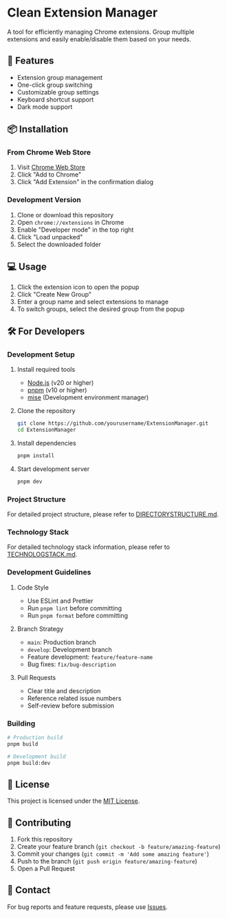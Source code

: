 # Clean Extension Manager

A tool for efficiently managing Chrome extensions. Group multiple extensions and easily enable/disable them based on your needs.

## 🚀 Features

- Extension group management
- One-click group switching
- Customizable group settings
- Keyboard shortcut support
- Dark mode support

## 📦 Installation

### From Chrome Web Store

1. Visit [Chrome Web Store](https://chrome.google.com/webstore/detail/extension-manager/...)
2. Click "Add to Chrome"
3. Click "Add Extension" in the confirmation dialog

### Development Version

1. Clone or download this repository
2. Open `chrome://extensions` in Chrome
3. Enable "Developer mode" in the top right
4. Click "Load unpacked"
5. Select the downloaded folder

## 💻 Usage

1. Click the extension icon to open the popup
2. Click "Create New Group"
3. Enter a group name and select extensions to manage
4. To switch groups, select the desired group from the popup

## 🛠️ For Developers

### Development Setup

1. Install required tools

   - [Node.js](https://nodejs.org/) (v20 or higher)
   - [pnpm](https://pnpm.io/) (v10 or higher)
   - [mise](https://mise.jdx.dev/) (Development environment manager)

2. Clone the repository

   ```bash
   git clone https://github.com/yourusername/ExtensionManager.git
   cd ExtensionManager
   ```

3. Install dependencies

   ```bash
   pnpm install
   ```

4. Start development server
   ```bash
   pnpm dev
   ```

### Project Structure

For detailed project structure, please refer to [DIRECTORYSTRUCTURE.md](./DIRECTORYSTRUCTURE.md).

### Technology Stack

For detailed technology stack information, please refer to [TECHNOLOGSTACK.md](./TECHNOLOGSTACK.md).

### Development Guidelines

1. Code Style

   - Use ESLint and Prettier
   - Run `pnpm lint` before committing
   - Run `pnpm format` before committing

2. Branch Strategy

   - `main`: Production branch
   - `develop`: Development branch
   - Feature development: `feature/feature-name`
   - Bug fixes: `fix/bug-description`

3. Pull Requests
   - Clear title and description
   - Reference related issue numbers
   - Self-review before submission

### Building

```bash
# Production build
pnpm build

# Development build
pnpm build:dev
```

## 📝 License

This project is licensed under the [MIT License](./LICENSE).

## 🤝 Contributing

1. Fork this repository
2. Create your feature branch (`git checkout -b feature/amazing-feature`)
3. Commit your changes (`git commit -m 'Add some amazing feature'`)
4. Push to the branch (`git push origin feature/amazing-feature`)
5. Open a Pull Request

## 📮 Contact

For bug reports and feature requests, please use [Issues](https://github.com/yourusername/ExtensionManager/issues).
